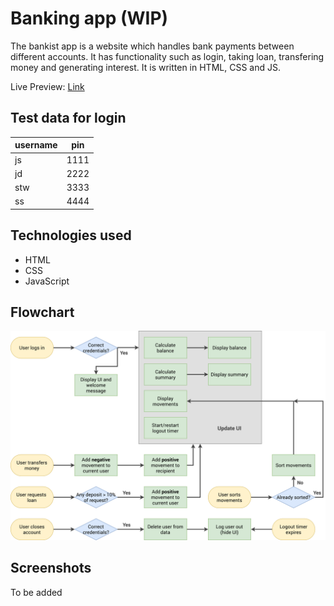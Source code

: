 # Banking app (WIP)

The bankist app is a website which handles bank payments between different accounts. It has functionality such as login, taking loan, transfering money and generating interest. It is written in HTML, CSS and JS.

Live Preview: [Link](https://bankist.darshanvaishya.xyz)

## Test data for login

| username | pin  |
| -------- | ---- |
| js       | 1111 |
| jd       | 2222 |
| stw      | 3333 |
| ss       | 4444 |

## Technologies used

- HTML
- CSS
- JavaScript

## Flowchart

![Flowchart](./static/img/Bankist-flowchart.png "Flowchart")

## Screenshots

To be added
